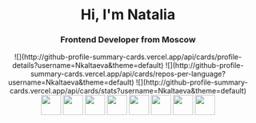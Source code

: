 <div id="header" align="center">
    <h1>Hi, I'm  Natalia </h1>
    <h3>Frontend Developer from Moscow</h3>
</div>

<div align="center">   
![](http://github-profile-summary-cards.vercel.app/api/cards/profile-details?username=Nkaltaeva&theme=default)
![](http://github-profile-summary-cards.vercel.app/api/cards/repos-per-language?username=Nkaltaeva&theme=default)
![](http://github-profile-summary-cards.vercel.app/api/cards/stats?username=Nkaltaeva&theme=default)
</div>


<div align="center">   
<img src="https://cdn.jsdelivr.net/gh/devicons/devicon/icons/html5/html5-original-wordmark.svg" height="40" width="40" /> <img src="https://cdn.jsdelivr.net/gh/devicons/devicon/icons/css3/css3-original-wordmark.svg" height="40" width="40"/> <img src="https://cdn.jsdelivr.net/gh/devicons/devicon/icons/react/react-original.svg" height="40" width="40" /> <img src="https://cdn.jsdelivr.net/gh/devicons/devicon/icons/figma/figma-original.svg" height="40" width="40" /> <img src="https://cdn.jsdelivr.net/gh/devicons/devicon/icons/javascript/javascript-original.svg" height="40" width="40" /> <img src="https://cdn.jsdelivr.net/gh/devicons/devicon/icons/typescript/typescript-original.svg" height="40" width="40" /> <img src="https://cdn.jsdelivr.net/gh/devicons/devicon/icons/photoshop/photoshop-plain.svg" height="40" width="40" /> <img src="https://cdn.jsdelivr.net/gh/devicons/devicon/icons/illustrator/illustrator-plain.svg" height="40" width="40" />
</div>



          
          
          
          
            

          
          
          
          
          
          
